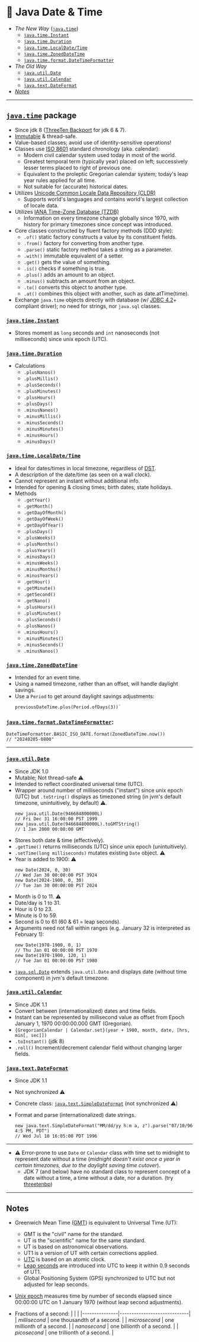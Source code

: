 📆 Java Date & Time
===================

* _The New Way_ ([`java.time`](README.md#javatime-package))
    - [`java.time.Instant`](README.md#javatimeInstant)
    - [`java.time.Duration`](README.md#javatimeDuration)
    - [`java.time.LocalDate/Time`](README.md#javatimeLocalDateTime)
    - [`java.time.ZonedDateTime`](README.md#javatimeZonedDateTime)
    - [`java.time.format.DateTimeFormatter`](README.md#javatimeformatDateTimeFormatter)
* _The Old Way_
    - [`java.util.Date`](README.md#javautilDate)
    - [`java.util.Calendar`](README.md#javautilCalendar)
    - [`java.text.DateFormat`](README.md#javatestDateFormat)
* [_Notes_](README.md#Notes)
    
---


[`java.time`](https://docs.oracle.com/javase/8/docs/api/java/time/package-summary.html) package
-------------

- Since jdk 8 ([ThreeTen Backport](https://www.threeten.org/threetenbp/) for jdk 6 & 7).
- [Immutable](https://docs.oracle.com/javase/tutorial/essential/concurrency/immutable.html) & thread-safe.
- Value-based classes; avoid use of identity-sensitive operations!
- Classes use [ISO 8601](https://en.wikipedia.org/wiki/ISO_8601) standard chronology (aka. calendar):
    - Modern civil calendar system used today in most of the world.
    - Greatest temporal term (typically year) placed on left; successively lesser terms placed to right of previous one.
    - Equivalent to the proleptic Gregorian calendar system; today's leap year rules applied for all time.
    - Not suitable for (accurate) historical dates.
- Utilizes [Unicode Common Locale Data Repository (CLDR)](https://cldr.unicode.org/)
    - Supports world's languages and contains world's largest collection of locale data.
- Utilizes [IANA Time-Zone Database (TZDB)](http://www.iana.org/time-zones)
    - Information on every timezone change globally since 1970, with history for primary timezones since concept was introduced.
- Core classes constructed by fluent factory methods (DDD style):
    - `.of()` static factory constructs a value by its constituent fields.
    - `.from()` factory for converting from another type.
    - `.parse()` static factory method takes a string as a parameter.
    - `.with()` immutable equivalent of a setter.
    - `.get()` gets the value of something.
    - `.is()` checks if something is true.
    - `.plus()` adds an amount to an object.
    - `.minus()` subtracts an amount from an object.
    - `.to()` converts this object to another type.
    - `.at()` combines this object with another, such as date.atTime(time).
- Exchange `java.time` objects directly with database (w/ [JDBC 4.2](https://download.oracle.com/otn-pub/jcp/jdbc-4_2-mrel2-eval-spec/jdbc4.2-fr-spec.pdf)+ compliant driver); no need for strings, nor `java.sql` classes.


### [`java.time.Instant`](https://docs.oracle.com/javase/8/docs/api/java/time/Instant.html)
- Stores moment as `long` seconds and `int` nanoseconds (not milliseconds) since unix epoch (UTC).


### [`java.time.Duration`](https://docs.oracle.com/javase/8/docs/api/java/time/Duration.html)
- Calculations
    - `.plusNanos()`
    - `.plusMillis()`
    - `.plusSeconds()`
    - `.plusMinutes()`
    - `.plusHours()`
    - `.plusDays()`
    - `.minusNanos()`
    - `.minusMillis()`
    - `.minusSeconds()`
    - `.minusMinutes()`
    - `.minusHours()`
    - `.minusDays()`


### [`java.time.LocalDate/Time`](https://docs.oracle.com/javase/8/docs/api/java/time/LocalDateTime.html)
- Ideal for dates/times in local timezone, regardless of [DST](https://en.wikipedia.org/wiki/Daylight_saving_time).
- A description of the date/time (as seen on a wall clock).
- Cannot represent an instant without additional info.
- Intended for opening & closing times; birth dates; state holidays.
- Methods
    - `.getYear()`
    - `.getMonth()`
    - `.getDayOfMonth()`
    - `.getDayOfWeek()`
    - `.getDayOfYear()`
    - `.plusDays()`
    - `.plusWeeks()`
    - `.plusMonths()`
    - `.plusYears()`
    - `.minusDays()`
    - `.minusWeeks()`
    - `.minusMonths()`
    - `.minusYears()`
    - `.getHour()`
    - `.getMinute()`
    - `.getSecond()`
    - `.getNano()`
    - `.plusHours()`
    - `.plusMinutes()`
    - `.plusSeconds()`
    - `.plusNanos()`
    - `.minusHours()`
    - `.minusMinutes()`
    - `.minusSeconds()`
    - `.minusNanos()`


### [`java.time.ZonedDateTime`](https://docs.oracle.com/javase/8/docs/api/java/time/ZonedDateTime.html)
- Intended for an event time.
- Using a named timezone, rather than an offset, will handle daylight savings.
- Use a `Period` to get around daylight savings adjustments:
    ```
    previousDateTime.plus(Period.ofDays(3))`
    ```


### [`java.time.format.DateTimeFormatter`](https://docs.oracle.com/javase/8/docs/api/java/time/format/DateTimeFormatter.html):

    DateTimeFormatter.BASIC_ISO_DATE.format(ZonedDateTime.now())
    // "20240205-0800"

---


### [`java.util.Date`](https://docs.oracle.com/javase/8/docs/api/java/util/Date.html)
- Since JDK 1.0
- Mutable; Not thread-safe ⚠️
- Intended to reflect coordinated universal time (UTC).
- Wrapper around number of milliseconds ("instant") since unix epoch (UTC) but `.toString()` displays as timezoned string (in jvm's default timezone, unintuitively, by default) ⚠️.
    ```
    new java.util.Date(946684800000L)
    // Fri Dec 31 16:00:00 PST 1999
    new java.util.Date(946684800000L).toGMTString()
    // 1 Jan 2000 00:00:00 GMT
    ```
- Stores both date & time (effectively).
- `.getTime()` returns milliseconds (UTC) since unix epoch (unintuitively).
- `.setTime(long milliseconds)` mutates existing `Date` object. ⚠️
- Year is added to 1900: ⚠️
    ```
    new Date(2024, 0, 30)
    // Wed Jan 30 00:00:00 PST 3924
    new Date(2024-1900, 0, 30)
    // Tue Jan 30 00:00:00 PST 2024
    ```
- Month is 0 to 11. ⚠️
- Date/day is 1 to 31.
- Hour is 0 to 23.
- Minute is 0 to 59.
- Second is 0 to 61 (60 & 61 = leap seconds).
- Arguments need not fall within ranges (e.g. January 32 is interpreted as February 1):
    ```
    new Date(1970-1900, 0, 1)
    // Thu Jan 01 00:00:00 PST 1970
    new Date(1970-1900, 120, 1)
    // Tue Jan 01 00:00:00 PST 1980
    ```
- [`java.sql.Date`](https://docs.oracle.com/javase/8/docs/api/java/sql/Date.html) extends `java.util.Date` and displays date (without time component) in jvm's default timezone.


### [`java.util.Calendar`](https://docs.oracle.com/javase/8/docs/api/java/util/Calendar.html)
- Since JDK 1.1
- Convert between (internationalized) dates and time fields.
- Instant can be represented by millisecond value as offset from Epoch January 1, 1970 00:00:00.000 GMT (Gregorian).
- `{GregorianCalendar | Calendar.set}(year + 1900, month, date, [hrs, min[, sec]])`
- `.toInstant()`  (jdk 8)
- `.roll()`  Increment/decrement calendar field without changing larger fields.


### [`java.text.DateFormat`](https://docs.oracle.com/javase/8/docs/api/java/text/DateFormat.html)
- Since JDK 1.1
- Not synchronized ⚠️
- Concrete class: [`java.text.SimpleDateFormat`](https://docs.oracle.com/javase/8/docs/api/java/text/SimpleDateFormat.html) (not synchronized ⚠️)
- Format and parse (internationalized) date strings.

      new java.text.SimpleDateFormat("MM/dd/yy h:m a, z").parse("07/10/96 4:5 PM, PDT")
      // Wed Jul 10 16:05:00 PDT 1996

---

* ⚠️ Error-prone to use `Date` or `Calendar` class with time set to midnight to represent date without a time (_midnight doesn't exist once a year in certain timezones, due to the daylight saving time cutover_).
    - JDK 7 (and below) have no standard class to represent concept of a date without a time, a time without a date, nor a duration. (try [threetenbp](https://www.threeten.org/threetenbp/))

---


Notes
-----

* Greenwich Mean Time ([GMT](https://en.wikipedia.org/wiki/Greenwich_Mean_Time)) is equivalent to Universal Time (UT):
    - GMT is the "civil" name for the standard.
    - UT is the "scientific" name for the same standard.
    - UT is based on astronomical observations.
    - UT1 is a version of UT with certain corrections applied.
    - [UTC](https://en.wikipedia.org/wiki/Coordinated_Universal_Time) is based on an atomic clock.
    - [Leap seconds](https://en.wikipedia.org/wiki/Leap_second) are introduced into UTC to keep it within 0.9 seconds of UT1.
    - Global Positioning System (GPS) synchronized to UTC but not adjusted for leap seconds.

* [Unix epoch](https://en.wikipedia.org/wiki/Unix_time) measures time by number of seconds elapsed since 00:00:00 UTC on 1 January 1970 (without leap second adjustments).

* Fractions of a second:
    |               |                             |
    |---------------|-----------------------------|
    | _millisecond_ | one thousandth of a second. |
    | _microsecond_ | one millionth of a second.  |
    | _nanosecond_  | one billionth of a second.  |
    | _picosecond_  | one trillionth of a second. |
